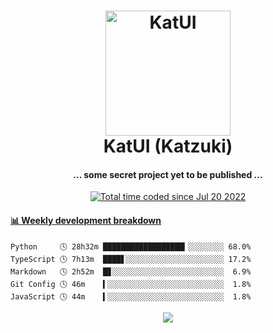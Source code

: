 <h1 align="center">
  <img src="https://kokecacao.me/static/img/katzuki.png" alt="KatUI" width="200">
  <br>KatUI (Katzuki)<br>
</h1>

<h4 align="center">... some secret project yet to be published ...</h4>

<p align="center">
  <a href="https://wakatime.com/@5d39136d-911d-4ceb-9dae-178d9dbef0cd"><img src="https://wakatime.com/badge/user/5d39136d-911d-4ceb-9dae-178d9dbef0cd.svg" alt="Total time coded since Jul 20 2022" /></a>
</p>

<!-- waka-box start -->
#### <a href="https://gist.github.com/5db7183a9e07f1193716cb2b94e5d0e1" target="_blank">📊 Weekly development breakdown</a>
```text
Python     🕓 28h32m ██████████████████▎░░░░░░░░ 68.0%
TypeScript 🕓 7h13m  ████▋░░░░░░░░░░░░░░░░░░░░░░ 17.2%
Markdown   🕓 2h52m  █▊░░░░░░░░░░░░░░░░░░░░░░░░░  6.9%
Git Config 🕓 46m    ▍░░░░░░░░░░░░░░░░░░░░░░░░░░  1.8%
JavaScript 🕓 44m    ▍░░░░░░░░░░░░░░░░░░░░░░░░░░  1.8%
```
<!-- Powered by https://github.com/YouEclipse/waka-box-go . -->
<!-- waka-box end -->

<p align="center">
  <img src="https://count.getloli.com/get/@:koke_cacao?theme=rule34">
</p>
